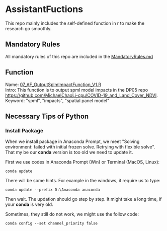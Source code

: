 # AssistantFuctions
This repo mainly includes the self-defined function in r to make the research go smoothly.

## Mandatory Rules
All mandatory rules of this repo are included in the [MandatoryRules.md](MandatoryRules.md)

## Function
  
Name: [07_AF_OutputSplmImpactFunction_V1.R](https://github.com/MichaelChaoLi-cpu/COVID-19_and_Land_Cover_NDVI/blob/master/04_Code/07_AF_OutputSplmImpactFunction_V1.R)  
Intro: This function is to output spml model impacts in the DP05 repo <https://github.com/MichaelChaoLi-cpu/COVID-19_and_Land_Cover_NDVI>.
Keyword: "spml", "impacts", "spatial panel model"

## Necessary Tips of Python
  
### Install Package
   
When we install package in Anaconda Prompt, we meet "Solving environment: failed with initial frozen solve. Retrying with flexible solve". That my be our **conda** version is too old we need to update it.  
  
First we use codes in Anaconda Prompt (Win) or Terminal (MacOS, Linux):  
```
conda update
```
   
There will be some hints. For example in the windows, it require us to type:  
```
conda update --prefix D:\Anaconda anaconda
```
  
Then wait. The updation should go step by step. It might take a long time, if your **conda** is very old.  
  
Sometimes, they still do not work, we might use the follow code:
```
conda config --set channel_priority false
```